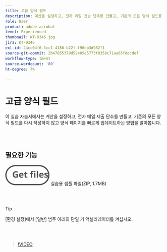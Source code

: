 ```yaml
---
title: 고급 양식 필드
description: 계산을 설정하고, 전자 메일 전송 단추를 만들고, 기존의 모든 양식 필드를 다시 작성하지 않고 양식 페이지를 빠르게 업데이트하는 방법을 알아봅니다
role: User
product: adobe acrobat
level: Experienced
thumbnail: KT-9346.jpg
jira: KT-9346
exl-id: 24cc04f6-1cc1-4186-b22f-f96db3d982f1
source-git-commit: 2b47655370d52405e5773f0358c71aa65fdecdef
workflow-type: tm+mt
source-wordcount: '80'
ht-degree: 7%

---
```


# 고급 양식 필드

이 실습 자습서에서는 계산을 설정하고, 전자 메일 제출 단추를 만들고, 기존의 모든 양식 필드를 다시 작성하지 않고 양식 페이지를 빠르게 업데이트하는 방법을 알아봅니다.

<br> 

## 필요한 기능

[![파일 가져오기](../assets/Getfiles.svg)](../assets/ProjectEstimate.zip)
실습용 샘플 파일(ZIP, 1.7MB)

<br> 

>[!TIP]
>
>[환경 설정]에서 [일반] 범주 아래의 단일 키 액셀러레이터를 켜십시오.

<br> 

>[!VIDEO](https://video.tv.adobe.com/v/340379?quality=12&learn=on&hidetitle=true)

